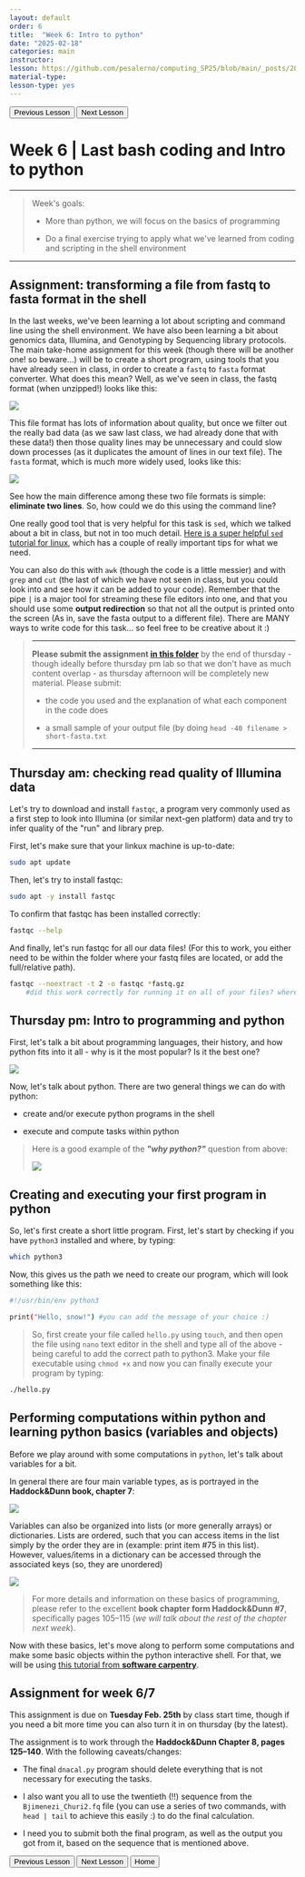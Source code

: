 ```yaml
---
layout: default
order: 6
title:  "Week 6: Intro to python"
date: "2025-02-18"
categories: main
instructor: 
lesson: https://github.com/pesalerno/computing_SP25/blob/main/_posts/2025-02-18-6_Week_6.md
material-type: 
lesson-type: yes
---
```


<a href="https://pesalerno.github.io/computing_SP25/main/2025/02/11/5_Week_5.html"><button>Previous Lesson</button></a>    <a href="https://pesalerno.github.io/computing_SP25/main/2025/02/25/7_Week_7.html"><button>Next Lesson</button></a>

# Week 6 | Last bash coding and Intro to python

------------
>Week's goals:
>
>- More than python, we will focus on the basics of programming
>
>- Do a final exercise trying to apply what we've learned from coding and scripting in the shell environment
>
--------------

## Assignment: transforming a file from fastq to fasta format in the shell

In the last weeks, we've been learning a lot about scripting and command line using the shell environment. We have also been learning a bit about genomics data, Illumina, and Genotyping by Sequencing library protocols. The main take-home assignment for this week (though there will be another one! so beware...) will be to create a short program, using tools that you have already seen in class, in order to create a `fastq` to `fasta` format converter. What does this mean? Well, as we've seen in class, the fastq format (when unzipped!) looks like this: 

![](https://github.com/pesalerno/computing_SP25/blob/main/_files/fastq.png?raw=true)


This file format has lots of information about quality, but once we filter out the really bad data (as we saw last class, we had already done that with these data!) then those quality lines may be unnecessary and could slow down processes (as it duplicates the amount of lines in our text file). The `fasta` format, which is much more widely used, looks like this: 


![](https://github.com/pesalerno/computing_SP25/blob/main/_files/fasta.png?raw=true)

See how the main difference among these two file formats is simple: **eliminate two lines**. So, how could we do this using the command line? 

One really good tool that is very helpful for this task is `sed`, which we talked about a bit in class, but not in too much detail. [Here is a super helpful `sed` tutorial for linux](https://www.digitalocean.com/community/tutorials/the-basics-of-using-the-sed-stream-editor-to-manipulate-text-in-linux), which has a couple of really important tips for what we need. 

You can also do this with `awk` (though the code is a little messier) and with `grep` and `cut` (the last of which we have not seen in class, but you could look into and see how it can be added to your code). Remember that the pipe `|` is a major tool for streaming these file editors into one, and that you should use some **output redirection** so that not all the output is printed onto the screen (As in, save the fasta output to a different file). There are MANY ways to write code for this task... so feel free to be creative about it :) 

>----------
>
>**Please submit the assignment [in this folder](https://drive.google.com/drive/folders/1AX86VrBEqvG2QhS7VDkW7hsOaXdU6l8z?usp=drive_link)** by the end of thursday - though ideally before thursday pm lab so that we don't have as much content overlap - as thursday afternoon will be completely new material. Please submit: 
>
>- the code you used and the explanation of what each component in the code does
>
>- a small sample of your output file (by doing `head -40 filename > short-fasta.txt` 
>
>-------------

## Thursday am: checking read quality of Illumina data

Let's try to download and install `fastqc`, a program very commonly used as a first step to look into Illumina (or similar next-gen platform) data and try to infer quality of the "run" and library prep. 

First, let's make sure that your linkux machine is up-to-date: 

```bash 
sudo apt update
```

Then, let's try to install fastqc: 

```bash
sudo apt -y install fastqc 
```

To confirm that fastqc has been installed correctly: 

```bash
fastqc --help 
```
And finally, let's run fastqc for all our data files! (For this to work, you either need to be within the folder where your fastq files are located, or add the full/relative path).

```bash
fastqc --noextract -t 2 -o fastqc *fastq.gz
	#did this work correctly for running it on all of your files? where are the output files saved?
```
 


## Thursday pm: Intro to programming and python


First, let's talk a bit about programming languages, their history, and how python fits into it all - why is it the most popular? Is it the best one? 



![](https://github.com/pesalerno/computing_SP25/blob/main/_files/programming-languages.jpg?raw=true)


Now, let's talk about python. There are two general things we can do with python: 

- create and/or execute python programs in the shell

- execute and compute tasks within python

>Here is a good example of the ***"why python?"*** question from above: 
>
>![](https://github.com/pesalerno/computing_SP25/blob/main/_files/python-vs-C.png?raw=true)

## Creating and executing your first program in python

So, let's first create a short little program. First, let's start by checking if you have `python3` installed and where, by typing: 

```bash
which python3
```

Now, this gives us the path we need to create our program, which will look something like this: 

```bash
#!/usr/bin/env python3

print("Hello, snow!") #you can add the message of your choice :) 
```

> So, first create your file called `hello.py` using `touch`, and then open the file using `nano` text editor in the shell and type all of the above - being careful to add the correct path to python3. Make your file executable using `chmod +x` and now you can finally execute your program by typing: 

```bash 
./hello.py
``` 


## Performing computations within python and learning python basics (variables and objects)


Before we play around with some computations in `python`, let's talk about variables for a bit. 

In general there are four main variable types, as is portrayed in the **Haddock&Dunn book, chapter 7**: 

![](https://github.com/pesalerno/computing_SP25/blob/main/_files/variable-types.png?raw=true)


Variables can also be organized into lists (or more generally arrays) or dictionaries. Lists are ordered, such that you can access items in the list simply by the order they are in (example: print item #75 in this list). However, values/items in a dictionary can be accessed through the associated keys (so, they are unordered) 

![](https://github.com/pesalerno/computing_SP25/blob/main/_files/lists-dictionaries.png?raw=true)


> For more details and information on these basics of programming, please refer to the excellent **book chapter form Haddock&Dunn #7**, specifically pages 105–115 (*we will talk about the rest of the chapter next week*). 

Now with these basics, let's move along to perform some computations and make some basic objects within the python interactive shell. For that, we will be using [this tutorial from **software carpentry**](https://swcarpentry.github.io//python-novice-inflammation/01-intro.html). 


## Assignment for week 6/7

This assignment is due on **Tuesday Feb. 25th** by class start time, though if you need a bit more time you can also turn it in on thursday (by the latest). 


The assignment is to work through the **Haddock&Dunn Chapter 8, pages 125–140**. With the following caveats/changes: 

- The final `dnacal.py` program should delete everything that is not necessary for executing the tasks.

- I also want you all to use the twentieth (!!) sequence from the `Bjimenezi_Churi2.fq` file (you can use a series of two commands, with `head | tail` to achieve this easily :) to do the final calculation.

- I need you to submit both the final program, as well as the output you got from it, based on the sequence that is mentioned above. 


<a href="https://pesalerno.github.io/computing_SP25/main/2025/02/11/5_Week_5.html"><button>Previous Lesson</button></a>    <a href="https://pesalerno.github.io/computing_SP25/main/2025/02/25/7_Week_7.html"><button>Next Lesson</button></a>
<a href="https://pesalerno.github.io/computing_SP25/"><button>Home</button></a>  